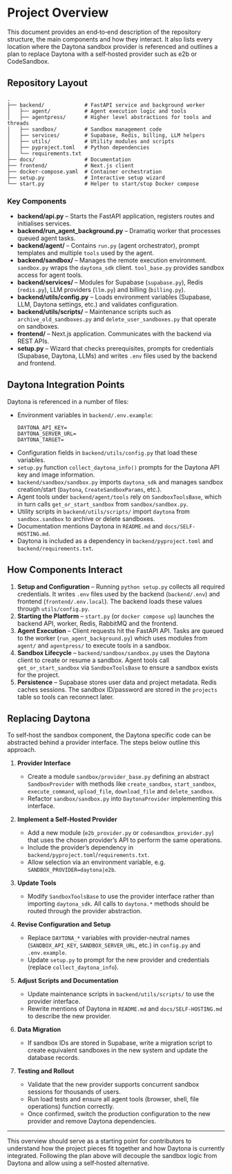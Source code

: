# Project Overview

This document provides an end‑to‑end description of the repository structure, the main components and how they interact. It also lists every location where the Daytona sandbox provider is referenced and outlines a plan to replace Daytona with a self‑hosted provider such as e2b or CodeSandbox.

## Repository Layout

```
.
├── backend/             # FastAPI service and background worker
│   ├── agent/           # Agent execution logic and tools
│   ├── agentpress/      # Higher level abstractions for tools and threads
│   ├── sandbox/         # Sandbox management code
│   ├── services/        # Supabase, Redis, billing, LLM helpers
│   ├── utils/           # Utility modules and scripts
│   ├── pyproject.toml   # Python dependencies
│   └── requirements.txt
├── docs/                # Documentation
├── frontend/            # Next.js client
├── docker-compose.yaml  # Container orchestration
├── setup.py             # Interactive setup wizard
└── start.py             # Helper to start/stop Docker compose
```

### Key Components

- **backend/api.py** – Starts the FastAPI application, registers routes and initialises services.
- **backend/run_agent_background.py** – Dramatiq worker that processes queued agent tasks.
- **backend/agent/** – Contains `run.py` (agent orchestrator), prompt templates and multiple `tools` used by the agent.
- **backend/sandbox/** – Manages the remote execution environment. `sandbox.py` wraps the `daytona_sdk` client. `tool_base.py` provides sandbox access for agent tools.
- **backend/services/** – Modules for Supabase (`supabase.py`), Redis (`redis.py`), LLM providers (`llm.py`) and billing (`billing.py`).
- **backend/utils/config.py** – Loads environment variables (Supabase, LLM, Daytona settings, etc.) and validates configuration.
- **backend/utils/scripts/** – Maintenance scripts such as `archive_old_sandboxes.py` and `delete_user_sandboxes.py` that operate on sandboxes.
- **frontend/** – Next.js application. Communicates with the backend via REST APIs.
- **setup.py** – Wizard that checks prerequisites, prompts for credentials (Supabase, Daytona, LLMs) and writes `.env` files used by the backend and frontend.

## Daytona Integration Points

Daytona is referenced in a number of files:

- Environment variables in `backend/.env.example`:
  ```
  DAYTONA_API_KEY=
  DAYTONA_SERVER_URL=
  DAYTONA_TARGET=
  ```
- Configuration fields in `backend/utils/config.py` that load these variables.
- `setup.py` function `collect_daytona_info()` prompts for the Daytona API key and image information.
- `backend/sandbox/sandbox.py` imports `daytona_sdk` and manages sandbox creation/start (`Daytona`, `CreateSandboxParams`, etc.).
- Agent tools under `backend/agent/tools` rely on `SandboxToolsBase`, which in turn calls `get_or_start_sandbox` from `sandbox/sandbox.py`.
- Utility scripts in `backend/utils/scripts/` import `daytona` from `sandbox.sandbox` to archive or delete sandboxes.
- Documentation mentions Daytona in `README.md` and `docs/SELF-HOSTING.md`.
- Daytona is included as a dependency in `backend/pyproject.toml` and `backend/requirements.txt`.

## How Components Interact

1. **Setup and Configuration** – Running `python setup.py` collects all required credentials. It writes `.env` files used by the backend (`backend/.env`) and frontend (`frontend/.env.local`). The backend loads these values through `utils/config.py`.
2. **Starting the Platform** – `start.py` (or `docker compose up`) launches the backend API, worker, Redis, RabbitMQ and the frontend.
3. **Agent Execution** – Client requests hit the FastAPI API. Tasks are queued to the worker (`run_agent_background.py`) which uses modules from `agent/` and `agentpress/` to execute tools in a sandbox.
4. **Sandbox Lifecycle** – `backend/sandbox/sandbox.py` uses the Daytona client to create or resume a sandbox. Agent tools call `get_or_start_sandbox` via `SandboxToolsBase` to ensure a sandbox exists for the project.
5. **Persistence** – Supabase stores user data and project metadata. Redis caches sessions. The sandbox ID/password are stored in the `projects` table so tools can reconnect later.

## Replacing Daytona

To self‑host the sandbox component, the Daytona specific code can be abstracted behind a provider interface. The steps below outline this approach.

1. **Provider Interface**
   - Create a module `sandbox/provider_base.py` defining an abstract `SandboxProvider` with methods like `create_sandbox`, `start_sandbox`, `execute_command`, `upload_file`, `download_file` and `delete_sandbox`.
   - Refactor `sandbox/sandbox.py` into `DaytonaProvider` implementing this interface.

2. **Implement a Self‑Hosted Provider**
   - Add a new module (`e2b_provider.py` or `codesandbox_provider.py`) that uses the chosen provider’s API to perform the same operations.
   - Include the provider’s dependency in `backend/pyproject.toml`/`requirements.txt`.
   - Allow selection via an environment variable, e.g. `SANDBOX_PROVIDER=daytona|e2b`.

3. **Update Tools**
   - Modify `SandboxToolsBase` to use the provider interface rather than importing `daytona_sdk`. All calls to `daytona.*` methods should be routed through the provider abstraction.

4. **Revise Configuration and Setup**
   - Replace `DAYTONA_*` variables with provider-neutral names (`SANDBOX_API_KEY`, `SANDBOX_SERVER_URL`, etc.) in `config.py` and `.env.example`.
   - Update `setup.py` to prompt for the new provider and credentials (replace `collect_daytona_info`).

5. **Adjust Scripts and Documentation**
   - Update maintenance scripts in `backend/utils/scripts/` to use the provider interface.
   - Rewrite mentions of Daytona in `README.md` and `docs/SELF-HOSTING.md` to describe the new provider.

6. **Data Migration**
   - If sandbox IDs are stored in Supabase, write a migration script to create equivalent sandboxes in the new system and update the database records.

7. **Testing and Rollout**
   - Validate that the new provider supports concurrent sandbox sessions for thousands of users.
   - Run load tests and ensure all agent tools (browser, shell, file operations) function correctly.
   - Once confirmed, switch the production configuration to the new provider and remove Daytona dependencies.

---

This overview should serve as a starting point for contributors to understand how the project pieces fit together and how Daytona is currently integrated. Following the plan above will decouple the sandbox logic from Daytona and allow using a self‑hosted alternative.
